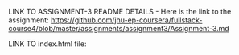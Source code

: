 LINK TO ASSIGNMENT-3 README DETAILS - 
Here is the link to the assignment: 
https://github.com/jhu-ep-coursera/fullstack-course4/blob/master/assignments/assignment3/Assignment-3.md

LINK TO index.html file:


